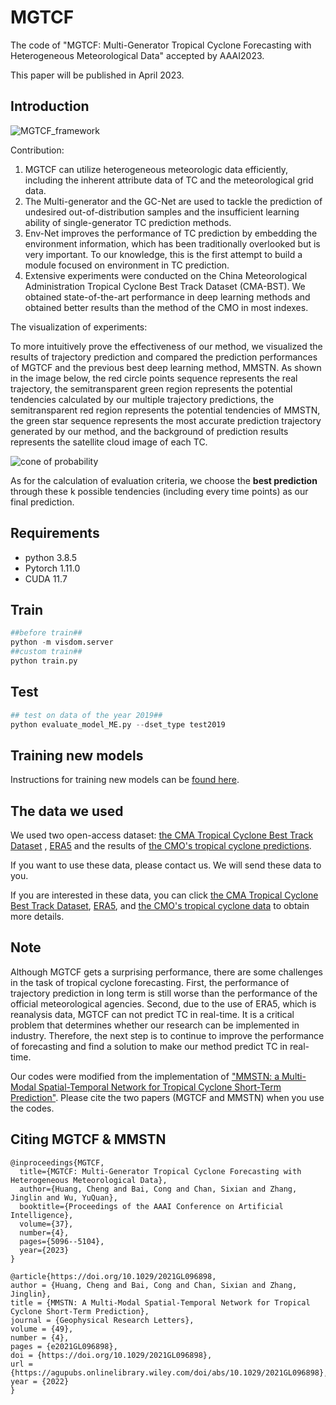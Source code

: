 # MGTCF
The code of "MGTCF: Multi-Generator Tropical Cyclone Forecasting with Heterogeneous Meteorological Data" accepted by AAAI2023.

This paper will be published in April 2023.

## Introduction

![***MGTCF_framework***](https://github.com/Zjut-MultimediaPlus/MGTCF/tree/main/image/framework.jpg)


Contribution:
1.  MGTCF can utilize heterogeneous meteorologic data efficiently, including the inherent attribute data of TC and the meteorological grid data.
2. The Multi-generator and the GC-Net are used to tackle the prediction of undesired out-of-distribution samples and the insufficient learning ability of single-generator TC prediction methods. 
3. Env-Net improves the performance of TC prediction by embedding the environment information, which has been traditionally overlooked but is very important. To our knowledge, this is the first attempt to build a module focused on environment in TC prediction.
4. Extensive experiments were conducted on the China Meteorological Administration Tropical Cyclone Best Track Dataset (CMA-BST). 
We obtained state-of-the-art performance in deep learning methods and obtained better results than the method of the CMO in most indexes.

The visualization of experiments:

To more intuitively prove the effectiveness of our method, we
visualized the results of trajectory prediction and compared
the prediction performances of MGTCF and the previous
best deep learning method, MMSTN.
As shown in the image below, the red circle points sequence represents the real trajectory, the semitransparent green region
represents the potential tendencies calculated by our multiple trajectory predictions, the semitransparent red region
represents the potential tendencies of MMSTN, the green
star sequence represents the most accurate prediction trajectory generated by our method, and the background of prediction results represents the satellite cloud image of each TC.

![***cone of probability***](https://github.com/Zjut-MultimediaPlus/MGTCF/tree/main/image/example.png)

As for the calculation of evaluation criteria, we choose the **best prediction** through these k possible tendencies (including every time points) as our final prediction.


## Requirements 
* python 3.8.5
* Pytorch 1.11.0
* CUDA 11.7

## Train
```python
##before train##
python -m visdom.server
##custom train##
python train.py
```
## Test
```python
## test on data of the year 2019##
python evaluate_model_ME.py --dset_type test2019
```
## Training new models
Instructions for training new models can be [found here](https://github.com/Zjut-MultimediaPlus/MGTCF/blob/main/TRAINING.md).

## The data we used
We used two open-access dataset: [the CMA Tropical Cyclone Best Track Dataset](https://tcdata.typhoon.org.cn/en/zjljsjj_sm.html) 
, [ERA5](https://www.ecmwf.int/en/forecasts/dataset/ecmwf-reanalysis-v5) 
and the results of [the CMO's tropical cyclone predictions](http://typhoon.nmc.cn/web.html).

If you want to use these data, please contact us. We will send these data to you.

If you are interested in these data, you can click [the CMA Tropical Cyclone Best Track Dataset](https://tcdata.typhoon.org.cn/en/zjljsjj_sm.html), [ERA5](https://www.ecmwf.int/en/forecasts/dataset/ecmwf-reanalysis-v5), and
[the CMO's tropical cyclone data](http://typhoon.nmc.cn/web.html) to obtain more details. 



## Note
Although MGTCF gets a surprising performance, there are some challenges in the task of tropical cyclone forecasting. First, the performance of trajectory prediction in long term is still worse than the performance of the official meteorological agencies. Second, due to the use of ERA5, which is reanalysis data, MGTCF can not predict TC in real-time. It is a critical problem that determines whether our research can be implemented in industry. Therefore, the next step is to continue to improve the performance of forecasting and find a solution to make our method predict TC in real-time.

Our codes were modified from the implementation of ["MMSTN: a Multi-Modal Spatial-Temporal Network for Tropical Cyclone Short-Term Prediction"](https://github.com/Zjut-MultimediaPlus/MMSTN). Please cite the two papers (MGTCF and MMSTN) when you use the codes.
## Citing MGTCF & MMSTN
```
@inproceedings{MGTCF,
  title={MGTCF: Multi-Generator Tropical Cyclone Forecasting with Heterogeneous Meteorological Data},
  author={Huang, Cheng and Bai, Cong and Chan, Sixian and Zhang, Jinglin and Wu, YuQuan},
  booktitle={Proceedings of the AAAI Conference on Artificial Intelligence},
  volume={37},
  number={4},
  pages={5096--5104},
  year={2023}
}
```

```
@article{https://doi.org/10.1029/2021GL096898,
author = {Huang, Cheng and Bai, Cong and Chan, Sixian and Zhang, Jinglin},
title = {MMSTN: A Multi-Modal Spatial-Temporal Network for Tropical Cyclone Short-Term Prediction},
journal = {Geophysical Research Letters},
volume = {49},
number = {4},
pages = {e2021GL096898},
doi = {https://doi.org/10.1029/2021GL096898},
url = {https://agupubs.onlinelibrary.wiley.com/doi/abs/10.1029/2021GL096898},
year = {2022}
}
```
